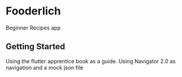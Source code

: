 # Fooderlich

 Beginner Recipes app 

## Getting Started 
Using the flutter apprentice book as a guide.
Using Navigator 2.0 as navigation and a mock json file

